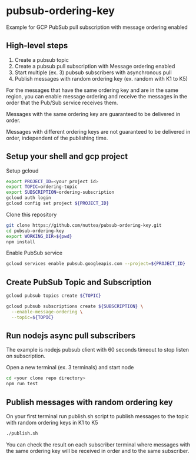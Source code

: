 # pubsub-ordering-key

Example for GCP PubSub pull subscription with message ordering enabled

## High-level steps

1. Create a pubsub topic
2. Create a pubsub pull subscription with Message ordering enabled
3. Start multiple (ex. 3) pubsub subscribers with asynchronous pull
4. Publish messages with random ordering key (ex. random with K1 to K5)

For the messages that have the same ordering key and are in the same region, you can enable message ordering and receive the messages in the order that the Pub/Sub service receives them.

Messages with the same ordering key are guaranteed to be delivered in order.

Messages with different ordering keys are not guaranteed to be delivered in order, independent of the publishing time.

## Setup your shell and gcp project

Setup gcloud

```bash
export PROJECT_ID=<your project id>
export TOPIC=ordering-topic
export SUBSCRIPTION=ordering-subscription
gcloud auth login
gcloud config set project ${PROJECT_ID}
```

Clone this repository

```bash
git clone https://github.com/nuttea/pubsub-ordering-key.git
cd pubsub-ordering-key
export WORKING_DIR=${pwd}
npm install
```

Enable PubSub service

```bash
gcloud services enable pubsub.googleapis.com --project=${PROJECT_ID}
```

## Create PubSub Topic and Subscription

```bash
gcloud pubsub topics create ${TOPIC}

gcloud pubsub subscriptions create ${SUBSCRIPTION} \
  --enable-message-ordering \
  --topic=${TOPIC}
```

## Run nodejs async pull subscribers

The example is nodejs pubsub client with 60 seconds timeout to stop listen on subscription.

Open a new terminal (ex. 3 terminals) and start node

```bash
cd <your clone repo directory>
npm run test
```

## Publish messages with random ordering key

On your first terminal run publish.sh script to publish messages to the topic with random ordering keys in K1 to K5

```bash
./publish.sh
```

You can check the result on each subscriber terminal where messages with the same ordering key will be received in order and to the same subscriber.